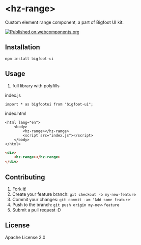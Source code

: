# &lt;hz-range&gt;

Custom element range component, a part of Bigfoot UI kit.

[![Published on webcomponents.org](https://img.shields.io/badge/webcomponents.org-published-blue.svg?style=flat-square)](https://www.webcomponents.org/element/zhukovka/hz-range)

## Installation

``` npm install bigfoot-ui ```

## Usage

1. full library with polyfills

index.js

```
import * as bigfootui from "bigfoot-ui";
```

index.html

```
<html lang="en">
    <body>
        <hz-range></hz-range>
        <script src="index.js"></script>
    </body>
</html>
```

<!--
```
<custom-element-demo>
  <template>
    <script src="index.js"></script>
    <next-code-block></next-code-block>
  </template>
</custom-element-demo>
```
-->

```html
<div>
    <hz-range></hz-range>
</div>
```

## Contributing
1. Fork it!
2. Create your feature branch: `git checkout -b my-new-feature`
3. Commit your changes: `git commit -am 'Add some feature'`
4. Push to the branch: `git push origin my-new-feature`
5. Submit a pull request :D

## License

Apache License 2.0

